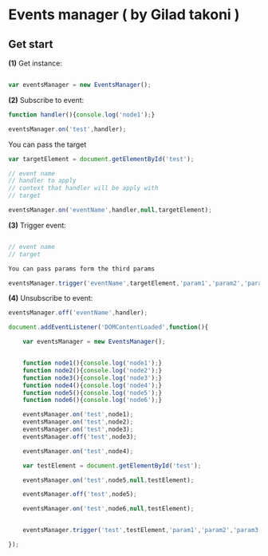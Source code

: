 # Events manager ( by Gilad takoni )

## Get start

**(1)** Get instance:
```javascript

var eventsManager = new EventsManager();

```

**(2)** Subscribe to event:

```javascript
function handler(){console.log('node1');}

eventsManager.on('test',handler);
```

You can pass the target
```javascript
var targetElement = document.getElementById('test');

// event name
// handler to apply
// context that handler will be apply with
// target 

eventsManager.on('eventName',handler,null,targetElement);
```

**(3)** Trigger event:
```javascript

// event name
// target 

You can pass params form the third params

eventsManager.trigger('eventName',targetElement,'param1','param2','param3','etc ...');
```

**(4)** Unsubscribe to event:
```javascript
eventsManager.off('eventName',handler);
```



```javascript
document.addEventListener('DOMContentLoaded',function(){

    var eventsManager = new EventsManager();


    function node1(){console.log('node1');}
    function node2(){console.log('node2');}
    function node3(){console.log('node3');}
    function node4(){console.log('node4');}
    function node5(){console.log('node5');}
    function node6(){console.log('node6');}

    eventsManager.on('test',node1);
    eventsManager.on('test',node2);
    eventsManager.on('test',node3);
    eventsManager.off('test',node3);

    eventsManager.on('test',node4);

    var testElement = document.getElementById('test');

    eventsManager.on('test',node5,null,testElement);

    eventsManager.off('test',node5);

    eventsManager.on('test',node6,null,testElement);


    eventsManager.trigger('test',testElement,'param1','param2','param3','param4','etc ...');

});
```
